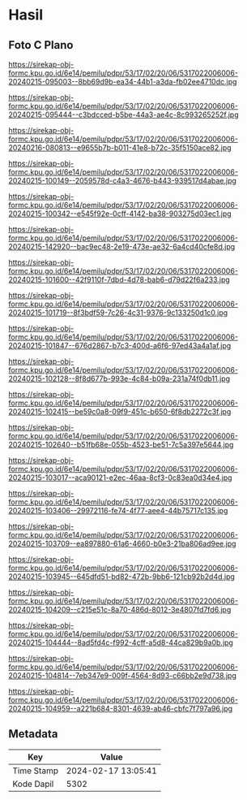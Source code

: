 # Hasil

## Foto C Plano

https://sirekap-obj-formc.kpu.go.id/6e14/pemilu/pdpr/53/17/02/20/06/5317022006006-20240215-095003--8bb69d9b-ea34-44b1-a3da-fb02ee4710dc.jpg

https://sirekap-obj-formc.kpu.go.id/6e14/pemilu/pdpr/53/17/02/20/06/5317022006006-20240215-095444--c3bdcced-b5be-44a3-ae4c-8c993265252f.jpg

https://sirekap-obj-formc.kpu.go.id/6e14/pemilu/pdpr/53/17/02/20/06/5317022006006-20240216-080813--e9655b7b-b011-41e8-b72c-35f5150ace82.jpg

https://sirekap-obj-formc.kpu.go.id/6e14/pemilu/pdpr/53/17/02/20/06/5317022006006-20240215-100149--2059578d-c4a3-4676-b443-939517d4abae.jpg

https://sirekap-obj-formc.kpu.go.id/6e14/pemilu/pdpr/53/17/02/20/06/5317022006006-20240215-100342--e545f92e-0cff-4142-ba38-903275d03ec1.jpg

https://sirekap-obj-formc.kpu.go.id/6e14/pemilu/pdpr/53/17/02/20/06/5317022006006-20240215-142920--bac9ec48-2e19-473e-ae32-6a4cd40cfe8d.jpg

https://sirekap-obj-formc.kpu.go.id/6e14/pemilu/pdpr/53/17/02/20/06/5317022006006-20240215-101600--42f9110f-7dbd-4d78-bab6-d79d22f6a233.jpg

https://sirekap-obj-formc.kpu.go.id/6e14/pemilu/pdpr/53/17/02/20/06/5317022006006-20240215-101719--8f3bdf59-7c26-4c31-9376-9c133250d1c0.jpg

https://sirekap-obj-formc.kpu.go.id/6e14/pemilu/pdpr/53/17/02/20/06/5317022006006-20240215-101847--676d2867-b7c3-400d-a6f6-97ed43a4a1af.jpg

https://sirekap-obj-formc.kpu.go.id/6e14/pemilu/pdpr/53/17/02/20/06/5317022006006-20240215-102128--8f8d677b-993e-4c84-b09a-231a74f0db11.jpg

https://sirekap-obj-formc.kpu.go.id/6e14/pemilu/pdpr/53/17/02/20/06/5317022006006-20240215-102415--be59c0a8-09f9-451c-b650-6f8db2272c3f.jpg

https://sirekap-obj-formc.kpu.go.id/6e14/pemilu/pdpr/53/17/02/20/06/5317022006006-20240215-102640--b51fb68e-055b-4523-be51-7c5a397e5644.jpg

https://sirekap-obj-formc.kpu.go.id/6e14/pemilu/pdpr/53/17/02/20/06/5317022006006-20240215-103017--aca90121-e2ec-46aa-8cf3-0c83ea0d34e4.jpg

https://sirekap-obj-formc.kpu.go.id/6e14/pemilu/pdpr/53/17/02/20/06/5317022006006-20240215-103406--29972116-fe74-4f77-aee4-44b75717c135.jpg

https://sirekap-obj-formc.kpu.go.id/6e14/pemilu/pdpr/53/17/02/20/06/5317022006006-20240215-103709--ea897880-61a6-4660-b0e3-21ba806ad9ee.jpg

https://sirekap-obj-formc.kpu.go.id/6e14/pemilu/pdpr/53/17/02/20/06/5317022006006-20240215-103945--645dfd51-bd82-472b-9bb6-121cb92b2d4d.jpg

https://sirekap-obj-formc.kpu.go.id/6e14/pemilu/pdpr/53/17/02/20/06/5317022006006-20240215-104209--c215e51c-8a70-486d-8012-3e4807fd7fd6.jpg

https://sirekap-obj-formc.kpu.go.id/6e14/pemilu/pdpr/53/17/02/20/06/5317022006006-20240215-104444--8ad5fd4c-f992-4cff-a5d8-44ca829b9a0b.jpg

https://sirekap-obj-formc.kpu.go.id/6e14/pemilu/pdpr/53/17/02/20/06/5317022006006-20240215-104814--7eb347e9-009f-4564-8d93-c66bb2e9d738.jpg

https://sirekap-obj-formc.kpu.go.id/6e14/pemilu/pdpr/53/17/02/20/06/5317022006006-20240215-104959--a221b684-8301-4639-ab46-cbfc7f797a96.jpg


## Metadata

| Key        | Value               |
| ---------- | ------------------- |
| Time Stamp | 2024-02-17 13:05:41 |
| Kode Dapil | 5302                |



